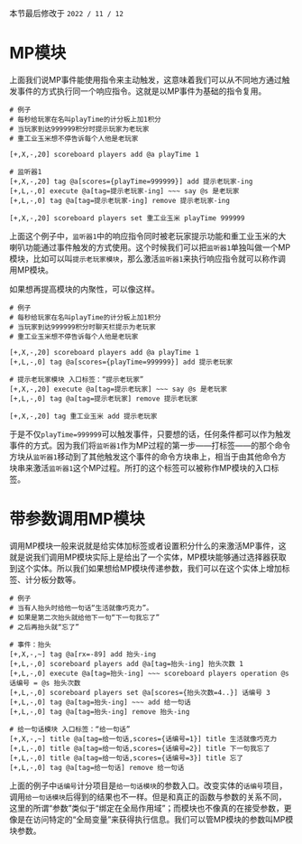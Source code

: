 本节最后修改于 `2022 / 11 / 12`

# MP模块

上面我们说MP事件能使用指令来主动触发，这意味着我们可以从不同地方通过触发事件的方式执行同一个响应指令。这就是以MP事件为基础的指令复用。

```
# 例子
# 每秒给玩家在名叫playTime的计分板上加1积分
# 当玩家到达999999积分时提示玩家为老玩家
# 重工业玉米想不停告诉每个人他是老玩家

[+,X,-,20] scoreboard players add @a playTime 1

# 监听器1
[+,X,-,20] tag @a[scores={playTime=999999}] add 提示老玩家-ing
[+,L,-,0] execute @a[tag=提示老玩家-ing] ~~~ say @s 是老玩家
[+,L,-,0] tag @a[tag=提示老玩家-ing] remove 提示老玩家-ing

[+,X,-,20] scoreboard players set 重工业玉米 playTime 999999
```

上面这个例子中，`监听器1`中的响应指令同时被老玩家提示功能和重工业玉米的大喇叭功能通过事件触发的方式使用。这个时候我们可以把`监听器1`单独叫做一个MP模块，比如可以叫`提示老玩家模块`，那么激活`监听器1`来执行响应指令就可以称作调用MP模块。

如果想再提高模块的内聚性，可以像这样。

```
# 例子
# 每秒给玩家在名叫playTime的计分板上加1积分
# 当玩家到达999999积分时聊天栏提示为老玩家
# 重工业玉米想不停告诉每个人他是老玩家

[+,X,-,20] scoreboard players add @a playTime 1
[+,L,-,0] tag @a[scores={playTime=999999}] add 提示老玩家

# 提示老玩家模块 入口标签：“提示老玩家”
[+,X,-,20] execute @a[tag=提示老玩家] ~~~ say @s 是老玩家
[+,L,-,0] tag @a[tag=提示老玩家] remove 提示老玩家

[+,X,-,20] tag 重工业玉米 add 提示老玩家
```

于是不仅`playTime=999999`可以触发事件，只要想的话，任何条件都可以作为触发事件的方式。因为我们将`监听器1`作为MP过程的第一步——打标签——的那个命令方块从`监听器1`移动到了其他触发这个事件的命令方块串上，相当于由其他命令方块串来激活`监听器1`这个MP过程。所打的这个标签可以被称作MP模块的入口标签。

# 带参数调用MP模块

调用MP模块一般来说就是给实体加标签或者设置积分什么的来激活MP事件，这就是说我们调用MP模块实际上是给出了一个实体，MP模块能够通过选择器获取到这个实体。所以我们如果想给MP模块传递参数，我们可以在这个实体上增加标签、计分板分数等。

```
# 例子
# 当有人抬头时给他一句话“生活就像巧克力”。
# 如果是第二次抬头就给他下一句“下一句我忘了”
# 之后再抬头就“忘了”

# 事件：抬头
[+,X,-,~] tag @a[rx=-89] add 抬头-ing
[+,L,-,0] scoreboard players add @a[tag=抬头-ing] 抬头次数 1
[+,L,-,0] execute @a[tag=抬头-ing] ~~~ scoreboard players operation @s 话编号 = @s 抬头次数
[+,L,-,0] scoreboard players set @a[scores={抬头次数=4..}] 话编号 3
[+,L,-,0] tag @a[tag=抬头-ing] ~~~ add 给一句话
[+,L,-,0] tag @a[tag=抬头-ing] remove 抬头-ing

# 给一句话模块 入口标签：“给一句话”
[+,X,-,~] title @a[tag=给一句话,scores={话编号=1}] title 生活就像巧克力
[+,L,-,0] title @a[tag=给一句话,scores={话编号=2}] title 下一句我忘了
[+,L,-,0] title @a[tag=给一句话,scores={话编号=3}] title 忘了
[+,L,-,0] tag @a[tag=给一句话] remove 给一句话
```

上面的例子中`话编号`计分项目是`给一句话模块`的参数入口。改变实体的`话编号`项目，调用`给一句话模块`后得到的结果也不一样。但是和真正的函数与参数的关系不同，这里的所谓“参数”类似于“绑定在全局作用域”；而模块也不像真的在接受参数，更像是在访问特定的“全局变量”来获得执行信息。我们可以管MP模块的参数叫MP模块参数。